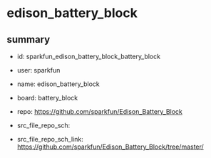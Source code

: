 # edison_battery_block
 
## summary 
* id: sparkfun_edison_battery_block_battery_block
* user: sparkfun
* name: edison_battery_block
* board: battery_block
* repo: https://github.com/sparkfun/Edison_Battery_Block



* src_file_repo_sch: 
* src_file_repo_sch_link: https://github.com/sparkfun/Edison_Battery_Block/tree/master/






